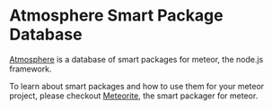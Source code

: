 # Atmosphere Smart Package Database

[Atmosphere](https://atmosphere.meteor.com) is a database of smart packages for meteor, the node.js framework.

To learn about smart packages and how to use them for your meteor project, please checkout [Meteorite](http://possibilities.github.com/meteorite), the smart packager for meteor.
